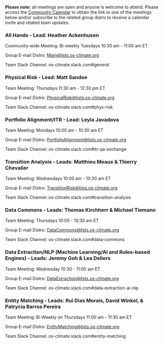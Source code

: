 **Please note:** all meetings are open and anyone is welcome to attend. Please access the [Community Calendar](https://teams.microsoft.com/l/meetup-join/19%3ameeting_ZDc5NDA4MGEtOTAyOS00OTBhLTliNjItMDQwZDliZDkyMjI4%40thread.v2/0?context=%7b%22Tid%22%3a%2214178ab3-3669-440b-a5a8-9025d18e2853%22%2c%22Oid%22%3a%225859dd70-0471-4755-9199-2b91c974baed%22%7d) to obtain the link to one of the meetings below and/or subscribe to the related group distro to receive a calendar invite and related team updates.

### All Hands - Lead: Heather Ackenhusen
Community-wide Meeting:  Bi-weekly Tuesdays 10:30 am - 11:00 am ET

Group E-mail Distro: Main@lists.os-climate.org

Team Slack Channel: os-climate.slack.com#general

### Physical Risk - Lead: Matt Sandoe
Team Meeting:  Thursdays 11:30 am - 12:30 pm ET

Group E-mail Distro: PhysicalRisk@lists.os-climate.org

Team Slack Channel: os-climate.slack.com#phys-risk

### Portfolio Alignment/ITR - Lead: Leyla Javadova
Team Meeting:  Mondays 10:00 am - 10:30 am ET

Group E-mail Distro: PortfolioAlignment@lists.os-climate.org

Team Slack Channel: os-climate.slack.com#itr-qa-exchange

### Transition Analysis - Leads: Matthieu Meaux & Thierry Chevalier
Team Meeting:  Wednesdays 10:00 am - 10:30 am ET

Group E-mail Distro: TransitionRisk@lists.os-climate.org

Team Slack Channel: os-climate.slack.com#transition-analysis

### Data Commons - Leads: Thomas Kirchherr & Michael Tiemann
Team Meeting:  Thursdays 10:00 - 10:30 am ET

Group E-mail Distro: DataCommons@lists.os-climate.org

Team Slack Channel: os-climate.slack.com#data-commons

### Data Extraction/NLP (Machine Learning/AI and Rules-based Engines) - Leads: Jeremy Goh & Lea Deliers 
Team Meeting:  Wednesday 10:30 - 11:00 am ET

Group E-mail Distro: DataExtraction@lists.os-climate.org

Team Slack Channel: os-climate.slack.com#data-extraction-ai-nlp

### Entity Matching - Leads: Rui Dias Morais, David Winkel, & Patrycia Barros Pereira
Team Meeting:  Bi-Weekly on Thursdays 11:00 am - 11:30 am ET

Group E-mail Distro: EntityMatching@lists.os-climate.org

Team Slack Channel: os-climate.slack.com#entity-matching
